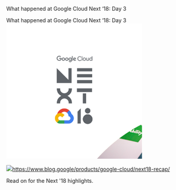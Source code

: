 What happened at Google Cloud Next ‘18: Day 3

What happened at Google Cloud Next ‘18: Day 3
![](../_resources/6bc5a333c5e832dadf98d35a96c3dcd2.png)

![](../_resources/3926948ea0e38695d24db446582361da.png)https://www.blog.google/products/google-cloud/next18-recap/

Read on for the Next '18 highlights.